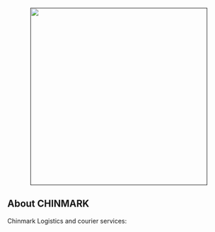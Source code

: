 <p align="center"><a href="" target="_blank"><img src="https://github.com/destinybravos/chinmarklog/blob/master/public/images/logo.png" width="400"></a></p>

## About CHINMARK

Chinmark Logistics and courier services:


